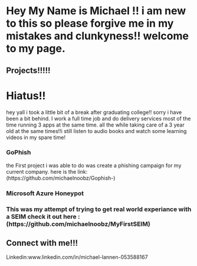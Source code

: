 <h1> Hey My Name is Michael !! i am new to this so please forgive me in my mistakes and clunkyness!! welcome to my page.</h1>
<h2> Projects!!!!!</h2>
<h1>Hiatus!!</h1>
<body 1> hey yall i took a little bit of a break after graduating college!! sorry i have been a bit behind. I work a full time job and do delivery services most of the time running 3 apps at the same time. all the while taking care of a 3 year old at the same times!!i still listen to audio books and watch some learning videos in my spare time!</body>
<h3>GoPhish</h3>
<body 1 > the First project i was able to do was create a phishing campaign for my current company. here is the link:(https://github.com/michaelnoobz/Gophish-)</body>
<h3> Microsoft Azure Honeypot<h3>
<body 1> This was my attempt of trying to get real world experiance with a SEIM check it out here : (https://github.com/michaelnoobz/MyFirstSEIM) </body>
<h2>Connect with me!!!</h2>
<Body>Linkedin:www.linkedin.com/in/michael-lannen-053588167 </Body>
